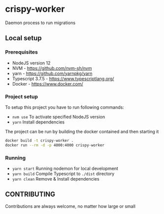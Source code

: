# crispy-worker

Daemon process to run migrations

## Local setup

### Prerequisites

- NodeJS version 12
- NVM - https://github.com/nvm-sh/nvm
- yarn - https://github.com/yarnpkg/yarn
- Typescript 3.7.5 - https://www.typescriptlang.org/
- Docker - https://www.docker.com/

### Project setup

To setup this project you have to run following commands:

- `nvm use` To activate specified NodeJS version
- `yarn` Install dependencies

The project can be run by building the docker contained and then starting it
```bash
docker build -t crispy-worker .
docker run --rm -d -p 4000:4000 crispy-worker
```
### Running

- `yarn start` Running nodemon for local development
- `yarn build` Compile Typescript to `./dist` directory
- `yarn clean` Remove & Install dependencies

## CONTRIBUTING

Contributions are always welcome, no matter how large or small
